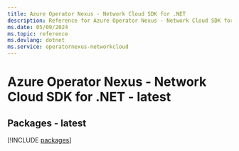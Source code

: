 ```yaml
---
title: Azure Operator Nexus - Network Cloud SDK for .NET
description: Reference for Azure Operator Nexus - Network Cloud SDK for .NET
ms.date: 05/09/2024
ms.topic: reference
ms.devlang: dotnet
ms.service: operatornexus-networkcloud
---
```

# Azure Operator Nexus - Network Cloud SDK for .NET - latest
## Packages - latest
[!INCLUDE [packages](operator-nexus---network-cloud-index.md)]